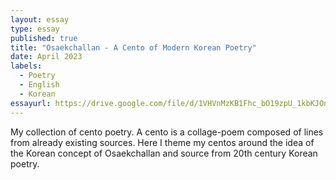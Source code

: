 ```yaml
---
layout: essay
type: essay
published: true
title: "Osaekchallan - A Cento of Modern Korean Poetry"
date: April 2023
labels:
  - Poetry
  - English
  - Korean
essayurl: https://drive.google.com/file/d/1VHVnMzKB1Fhc_bO19zpU_1kbKJOn4GIX/view?usp=drive_link
---
```

My collection of cento poetry. A cento is a collage-poem composed of lines from already existing sources. Here I theme my centos around the idea of the Korean concept of Osaekchallan and source from 20th century Korean poetry.
